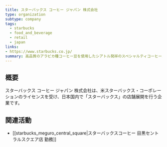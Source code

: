 ```yaml
---
title: スターバックス コーヒー ジャパン 株式会社
type: organization
subtype: company
tags:
  - starbucks
  - food_and_beverage
  - retail
  - japan
links:
- https://www.starbucks.co.jp/
summary: 高品質のアラビカ種コーヒー豆を使用したシアトル発祥のスペシャルティコーヒーストア。日本国内で店舗を展開し、コーヒー文化の提供と地域社会への貢献を目指している。
---
```


## 概要
スターバックス コーヒー ジャパン 株式会社は、米スターバックス・コーポレーションのライセンスを受け、日本国内で「スターバックス」の店舗展開を行う企業です。

## 関連活動
- [[starbucks_meguro_central_square|スターバックスコーヒー 目黒セントラルスクエア店 勤務]]
